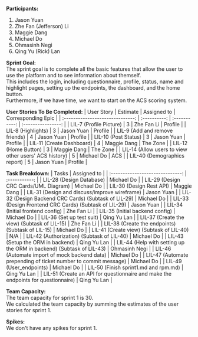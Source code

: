 <b>Participants:</b>
1. Jason Yuan
2. Zhe Fan (Jefferson) Li
3. Maggie Dang
4. Michael Do
5. Ohmasinh Negi
6. Qing Yu (Rick) Lan

<b>Sprint Goal:</b><br>
The sprint goal is to complete all the basic features that allow the user to use the platform and to see information about themself.<br>
This includes the login, including questionnaire, profile, status, name and highlight pages, setting up the endpoints, the dashboard, and the home button.<br>
Furthermore, if we have time, we want to start on the ACS scoring system.

<b>User Stories To Be Completed:</b>
| User Story                                                   | Estimate     | Assigned to   | Corresponding Epic |
| :------------------------------:                             | :----------: | :-----------: | :----------------: |
| LIL-7 (Profile Picture)                                      | 3            | Zhe Fan Li    | Profile            |
| LIL-8 (Highlights)                                           | 3            | Jason Yuan    | Profile            |
| LIL-9 (Add and remove friends)                               | 4            | Jason Yuan    | Profile            |
| LIL-10 (Post Status)                                         | 3            | Jason Yuan    | Profile            |
| LIL-11 (Create Dashboard)                                    | 4            | Maggie Dang   | The Zone           |
| LIL-12 (Home Button)                                         | 3            | Maggie Dang   | The Zone           |
| LIL-14 (Allow users to view other users' ACS history)        | 5            | Michael Do    | ACS                |
| LIL-40 (Demographics report)                                 | 5            | Jason Yuan    | Profile            |

<b>Task Breakdown:</b>
| Tasks                                                                                 | Assigned to   |
| :------------------------------:                                                      | :-----------: |
| LIL-28 (Design Database)                                                              | Michael Do    |
| LIL-29 (Design CRC Cards/UML Diagram)                                                 | Michael Do    |
| LIL-30 (Design Rest API)                                                              | Maggie Dang   |
| LIL-31 (Design and discuss/improve wireframe)                                         | Jason Yuan    |
| LIL-32 (Design Backend CRC Cards) (Subtask of LIL-29)                                 | Michael Do    |
| LIL-33 (Design Frontend CRC Cards) (Subtask of LIL-29)                                | Jason Yuan    |
| LIL-34 (Initial frontend config)                                                      | Zhe Fan Li    |
| LIL-35 (Initial backend config)                                                       | Michael Do    |
| LIL-36 (Set up test suit)                                                             | Qing Yu Lan   |
| LIL-37 (Create the view) (Subtask of LIL-15)                                          | Zhe Fan Li    |
| LIL-38 (Create the endpoints) (Subtask of LIL-15)                                     | Michael Do    |
| LIL-41 (Create view) (Subtask of LIL-40)                                              | N/A |
| LIL-42 (Authorization) (Subtask of LIL-40)                                            | Michael Do    |
| LIL-43 (Setup the ORM in backend)                                                     | Qing Yu Lan   |
| LIL-44 (Help with setting up the ORM in backend) (Subtask of LIL-43)                  | Ohmasinh Negi |
| LIL-46 (Automate import of mock backend data)                                         | Michael Do    |
| LIL-47 (Automate prepending of ticket number to commit message)                       | Michael Do    |
| LIL-49 (User_endpoints)                                                               | Michael Do    |
| LIL-50 (Finish sprint1.md and rpm.md)                                                 | Qing Yu Lan   |
| LIL-51 (Create an API for questionnaire and make the endpoints for questionnaire)     | Qing Yu Lan   |


<b>Team Capacity:</b><br>
The team capacity for sprint 1 is 30.<br>
We calculated the team capacity by summing the estimates of the user stories for sprint 1.

<b>Spikes:</b><br>
We don't have any spikes for sprint 1.
